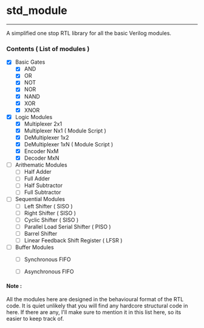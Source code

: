 # std_module
------------------------
A simplified one stop RTL library for all the basic Verilog modules.


### Contents ( List of modules )
- [X] Basic Gates
  - [X] AND
  - [X] OR
  - [X] NOT
  - [X] NOR
  - [X] NAND
  - [X] XOR
  - [X] XNOR
- [X] Logic Modules
  - [X] Multiplexer 2x1
  - [X] Multiplexer Nx1 ( Module Script )
  - [X] DeMultiplexer 1x2
  - [X] DeMultiplexer 1xN ( Module Script )
  - [X] Encoder NxM
  - [X] Decoder MxN
- [ ] Arithematic Modules
  - [ ] Half Adder
  - [ ] Full Adder
  - [ ] Half Subtractor
  - [ ] Full Subtractor
- [ ] Sequential Modules
  - [ ] Left Shifter ( SISO )
  - [ ] Right Shifter ( SISO )
  - [ ] Cyclic Shifter ( SISO )
  - [ ] Parallel Load Serial Shifter ( PISO )
  - [ ] Barrel Shifter
  - [ ] Linear Feedback Shift Register ( LFSR )
- [ ] Buffer Modules
  - [ ] Synchronous FIFO
  - [ ] Asynchronous FIFO


#### Note :
All the modules here are designed in the behavioural format of the RTL code. It is quiet unlikely that you will find any hardcore structural code in here. If there are any, I'll make sure to mention it in this list here, so its easier to keep track of.
